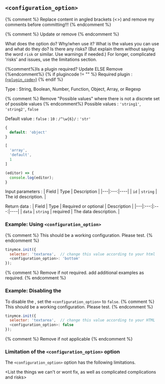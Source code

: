 ## `<configuration_option>`

{% comment %} Replace content in angled brackets (<>) and remove my comments before committing!!! {% endcomment %}

 {% comment %} Update or remove {% endcomment %}

What does the option do? Why/when use it?
What is the values you can use and what do they do?
Is there any risks? (But explain them without saying the word `risk` or similar. Use warnings if needed.) For longer, complicated 'risks' and issues, use the limitations section.

{%comment%}Is a plugin required? Update ELSE Remove {%endcomment%}
{% if plugincode != "<plugincode>" %}
Required plugin
: [<plugin name> (`<plugin_code>`)](link/to/ppp/)
{% endif %}

Type
: String, Boolean, Number, Function, Object, Array, or Regexp

{% comment %} Remove "Possible values" where there is not a discrete set of possible values {% endcomment%}
Possible values
: `'string1'`, `'string2'`, `false`

Default value
: `false`
: `10`
: `/^\w{6}/`
: `'str'`
  ```js
  {
    default: 'object'
  }
  ```
  ```js
  [
    'array',
    'default',
    1
  ]
  ```
  ```js
  (editor) => {
    console.log(editor);
  }
  ```

Input parameters
: | Field | Type | Description |
|---|:---:|----|
| `id` | `string` | The id description. |

Return data
: | Field | Type | Required or optional | Description |
|---|:---:|:---:|----|
| `data` | `string` | required | The data description. |

### Example: Using `<configuration_option>`

{% comment %} This should be a working configuration. Please test. {% endcomment %}
```js
tinymce.init({
  selector: 'textarea',  // change this value according to your html
  <configuration_option>: 'bottom'
});
```

{% comment %} Remove if not required. add additional examples as required. {% endcomment %}
### Example: Disabling the <feature>

To disable the <feature>, set the `<configuration_option>` to `false`.
{% comment %} This should be a working configuration. Please test. {% endcomment %}
```js
tinymce.init({
  selector: 'textarea',  // change this value according to your HTML
  <configuration_option>: false
});
```

{% comment %} Remove if not applicable {% endcomment %}
### Limitation of the `<configuration_option>` option

The `<configuration_option>` option has the following limitations.

<List the things we can't or wont fix, as well as complicated complications and risks>
